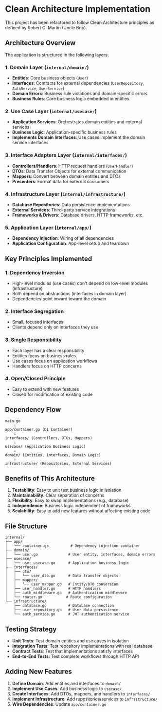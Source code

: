 # Clean Architecture Implementation

This project has been refactored to follow Clean Architecture principles as defined by Robert C. Martin (Uncle Bob).

## Architecture Overview

The application is structured in the following layers:

### 1. Domain Layer (`internal/domain/`)
- **Entities**: Core business objects (`User`)
- **Interfaces**: Contracts for external dependencies (`UserRepository`, `AuthService`, `UserService`)
- **Domain Errors**: Business rule violations and domain-specific errors
- **Business Rules**: Core business logic embedded in entities

### 2. Use Case Layer (`internal/usecase/`)
- **Application Services**: Orchestrates domain entities and external services
- **Business Logic**: Application-specific business rules
- **Implements Domain Interfaces**: Use cases implement the domain service interfaces

### 3. Interface Adapters Layer (`internal/interfaces/`)
- **Controllers/Handlers**: HTTP request handlers (`UserHandler`)
- **DTOs**: Data Transfer Objects for external communication
- **Mappers**: Convert between domain entities and DTOs
- **Presenters**: Format data for external consumers

### 4. Infrastructure Layer (`internal/infrastructure/`)
- **Database Repositories**: Data persistence implementations
- **External Services**: Third-party service integrations
- **Frameworks & Drivers**: Database drivers, HTTP frameworks, etc.

### 5. Application Layer (`internal/app/`)
- **Dependency Injection**: Wiring of all dependencies
- **Application Configuration**: App-level setup and teardown

## Key Principles Implemented

### 1. Dependency Inversion
- High-level modules (use cases) don't depend on low-level modules (infrastructure)
- Both depend on abstractions (interfaces in domain layer)
- Dependencies point inward toward the domain

### 2. Interface Segregation
- Small, focused interfaces
- Clients depend only on interfaces they use

### 3. Single Responsibility
- Each layer has a clear responsibility
- Entities focus on business rules
- Use cases focus on application workflows
- Handlers focus on HTTP concerns

### 4. Open/Closed Principle
- Easy to extend with new features
- Closed for modification of existing code

## Dependency Flow

```
main.go
    ↓
app/container.go (DI Container)
    ↓
interfaces/ (Controllers, DTOs, Mappers)
    ↓
usecase/ (Application Business Logic)
    ↓
domain/ (Entities, Interfaces, Domain Logic)
    ↑
infrastructure/ (Repositories, External Services)
```

## Benefits of This Architecture

1. **Testability**: Easy to unit test business logic in isolation
2. **Maintainability**: Clear separation of concerns
3. **Flexibility**: Easy to swap implementations (e.g., database)
4. **Independence**: Business logic independent of frameworks
5. **Scalability**: Easy to add new features without affecting existing code

## File Structure

```
internal/
├── app/
│   └── container.go          # Dependency injection container
├── domain/
│   └── user.go              # User entity, interfaces, domain errors
├── usecase/
│   └── user_usecase.go      # Application business logic
├── interfaces/
│   ├── dto/
│   │   └── user_dto.go      # Data transfer objects
│   ├── mapper/
│   │   └── user_mapper.go   # Entity/DTO conversion
│   ├── user_handler.go      # HTTP handlers
│   ├── auth_middleware.go   # Authentication middleware
│   └── router.go           # Route configuration
└── infrastructure/
    ├── database.go          # Database connection
    ├── user_repository.go   # User data persistence
    └── auth_service.go      # JWT authentication service
```

## Testing Strategy

- **Unit Tests**: Test domain entities and use cases in isolation
- **Integration Tests**: Test repository implementations with real database
- **Contract Tests**: Test that implementations satisfy interfaces
- **End-to-End Tests**: Test complete workflows through HTTP API

## Adding New Features

1. **Define Domain**: Add entities and interfaces to `domain/`
2. **Implement Use Cases**: Add business logic to `usecase/`
3. **Create Interfaces**: Add DTOs, mappers, and handlers to `interfaces/`
4. **Implement Infrastructure**: Add repositories/services to `infrastructure/`
5. **Wire Dependencies**: Update `app/container.go`

